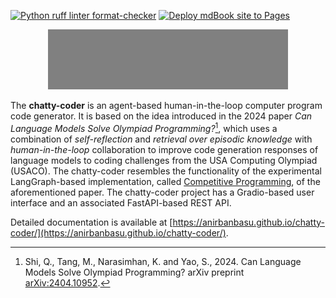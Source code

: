 [![Python ruff linter format-checker](https://github.com/anirbanbasu/chatty-coder/actions/workflows/python-linter-format-checker.yml/badge.svg)](https://github.com/anirbanbasu/chatty-coder/actions/workflows/python-linter-format-checker.yml) [![Deploy mdBook site to Pages](https://github.com/anirbanbasu/chatty-coder/actions/workflows/mdbook.yml/badge.svg)](https://github.com/anirbanbasu/chatty-coder/actions/workflows/mdbook.yml)

<p align="center">
  <img width="384" height="96" src="https://raw.githubusercontent.com/anirbanbasu/chatty-coder/master/assets/logo-embed.svg" alt="chatty-coder logo" style="filter: invert(0.5)">
</p>

The **chatty-coder** is an agent-based human-in-the-loop computer program code generator. It is based on the idea introduced in the 2024 paper _Can Language Models Solve Olympiad Programming?_[^1], which uses a combination of _self-reflection_ and _retrieval over episodic knowledge_ with _human-in-the-loop_ collaboration to improve code generation responses of language models to coding challenges from the USA Computing Olympiad (USACO). The chatty-coder resembles the functionality of the experimental LangGraph-based implementation, called [Competitive Programming](https://langchain-ai.github.io/langgraph/tutorials/usaco/usaco/), of the aforementioned paper. The chatty-coder project has a Gradio-based user interface and an associated FastAPI-based REST API.

Detailed documentation is available at [https://anirbanbasu.github.io/chatty-coder/](https://anirbanbasu.github.io/chatty-coder/).

[^1]: Shi, Q., Tang, M., Narasimhan, K. and Yao, S., 2024. Can Language Models Solve Olympiad Programming? arXiv preprint [arXiv:2404.10952](https://arxiv.org/abs/2404.10952).
